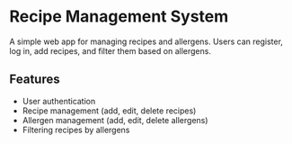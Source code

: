 # Recipe Management System

A simple web app for managing recipes and allergens. Users can register, log in, add recipes, and filter them based on allergens.

## Features

- User authentication
- Recipe management (add, edit, delete recipes)
- Allergen management (add, edit, delete allergens)
- Filtering recipes by allergens
